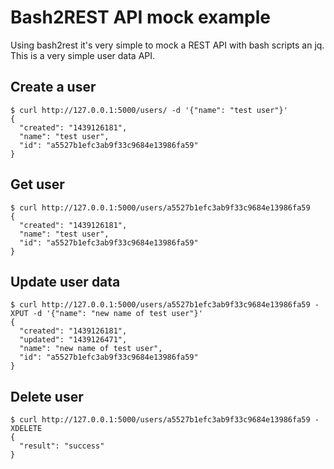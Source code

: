 # Bash2REST API mock example
Using bash2rest it's very simple to mock a REST API with bash scripts an jq.  
This is a very simple user data API.

## Create a user
```
$ curl http://127.0.0.1:5000/users/ -d '{"name": "test user"}'
{
  "created": "1439126181",
  "name": "test user",
  "id": "a5527b1efc3ab9f33c9684e13986fa59"
}
```

## Get user
```
$ curl http://127.0.0.1:5000/users/a5527b1efc3ab9f33c9684e13986fa59
{
  "created": "1439126181",
  "name": "test user",
  "id": "a5527b1efc3ab9f33c9684e13986fa59"
}
```

## Update user data
```
$ curl http://127.0.0.1:5000/users/a5527b1efc3ab9f33c9684e13986fa59 -XPUT -d '{"name": "new name of test user"}'
{
  "created": "1439126181",
  "updated": "1439126471",
  "name": "new name of test user",
  "id": "a5527b1efc3ab9f33c9684e13986fa59"
}
```

## Delete user
```
$ curl http://127.0.0.1:5000/users/a5527b1efc3ab9f33c9684e13986fa59 -XDELETE
{
  "result": "success"
}
```
